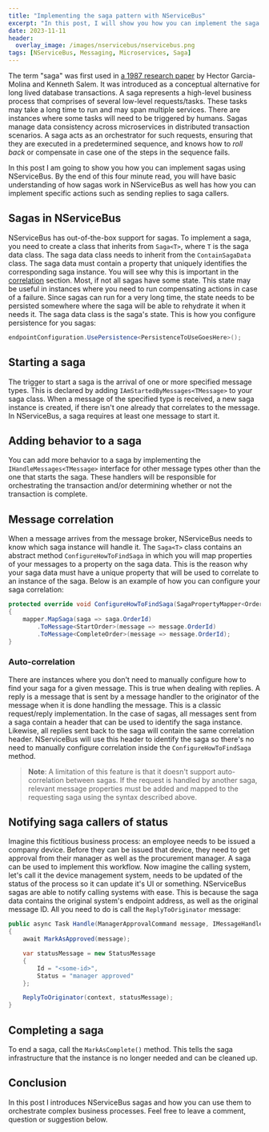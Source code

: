 ```yaml
---
title: "Implementing the saga pattern with NServiceBus"
excerpt: "In this post, I will show you how you can implement the saga pattern with NServiceBus"
date: 2023-11-11
header:
  overlay_image: /images/nservicebus/nservicebus.png
tags: [NServiceBus, Messaging, Microservices, Saga]
---
```


The term "saga" was first used in [a 1987 research paper](http://www.cs.cornell.edu/andru/cs711/2002fa/reading/sagas.pdf) by Hector Garcia-Molina and Kenneth Salem. It was introduced as a conceptual alternative for long lived database transactions. A saga represents a high-level business process that comprises of several low-level requests/tasks. These tasks may take a long time to run and may span multiple services. There are instances where some tasks will need to be triggered by humans. Sagas manage data consistency across microservices in distributed transaction scenarios. A saga acts as an orchestrator for such requests, ensuring that they are executed in a predetermined sequence, and knows how to _roll back_ or compensate in case one of the steps in the sequence fails.

In this post I am going to show you how you can implement sagas using NServiceBus. By the end of this four minute read, you will have basic understanding of how sagas work in NServiceBus as well has how you can implement specific actions such as sending replies to saga callers.

## Sagas in NServiceBus

NServiceBus has out-of-the-box support for sagas. To implement a saga, you need to create a class that inherits from `Saga<T>`, where `T` is the saga data class. The saga data class needs to inherit from the `ContainSagaData` class. The saga data must contain a property that uniquely identifies the corresponding saga instance. You will see why this is important in the [correlation](#message-correlation) section. Most, if not all sagas have some state. This state may be useful in instances where you need to run compensating actions in case of a failure. Since sagas can run for a very long time, the state needs to be persisted somewhere where the saga will be able to rehydrate it when it needs it. The saga data class is the saga's state. This is how you configure persistence for you sagas:

```cs
endpointConfiguration.UsePersistence<PersistenceToUseGoesHere>();
```

## Starting a saga

The trigger to start a saga is the arrival of one or more specified message types. This is declared by adding `IAmStartedByMessages<TMessage>` to your saga class. When a message of the specified type is received, a new saga instance is created, if there isn't one already that correlates to the message. In NServiceBus, a saga requires at least one message to start it.

## Adding behavior to a saga

You can add more behavior to a saga by implementing the `IHandleMessages<TMessage>` interface for other message types other than the one that starts the saga. These handlers will be responsible for orchestrating the transaction and/or determining whether or not the transaction is complete.

## Message correlation

When a message arrives from the message broker, NServiceBus needs to know which saga instance will handle it. The `Saga<T>` class contains an abstract method `ConfigureHowToFindSaga` in which you will map properties of your messages to a property on the saga data. This is the reason why your saga data must have a unique property that will be used to correlate to an instance of the saga. Below is an example of how you can configure your saga correlation:

```cs
protected override void ConfigureHowToFindSaga(SagaPropertyMapper<OrderSagaData> mapper)
{
	mapper.MapSaga(saga => saga.OrderId)
		.ToMessage<StartOrder>(message => message.OrderId)
		.ToMessage<CompleteOrder>(message => message.OrderId);
}
```

### Auto-correlation

There are instances where you don't need to manually configure how to find your saga for a given message. This is true when dealing with replies. A reply is a message that is sent by a message handler to the originator of the message when it is done handling the message. This is a classic request/reply implementation. In the case of sagas, all messages sent from a saga contain a header that can be used to identify the saga instance. Likewise, all replies sent back to the saga will contain the same correlation header. NServiceBus will use this header to identify the saga so there's no need to manually configure correlation inside the `ConfigureHowToFindSaga` method.

> **Note**:
> A limitation of this feature is that it doesn't support auto-correlation between sagas. If the request is handled by another saga, relevant message properties must be added and mapped to the requesting saga using the syntax described above.

## Notifying saga callers of status

Imagine this fictitious business process: an employee needs to be issued a company device. Before they can be issued that device, they need to get approval from their manager as well as the procurement manager. A saga can be used to implement this workflow. Now imagine the calling system, let's call it the device management system, needs to be updated of the status of the process so it can update it's UI or something. NServiceBus sagas are able to notify calling systems with ease. This is because the saga data contains the original system's endpoint address, as well as the original message ID. All you need to do is call the `ReplyToOriginator` message:

```cs
public async Task Handle(ManagerApprovalCommand message, IMessageHandlerContext context)
{
	await MarkAsApproved(message);

	var statusMessage = new StatusMessage
	{
		Id = "<some-id>",
        Status = "manager approved"
	};

	ReplyToOriginator(context, statusMessage);
}
```

## Completing a saga

To end a saga, call the `MarkAsComplete()` method. This tells the saga infrastructure that the instance is no longer needed and can be cleaned up.

## Conclusion

In this post I introduces NServiceBus sagas and how you can use them to orchestrate complex business processes. Feel free to leave a comment, question or suggestion below.
